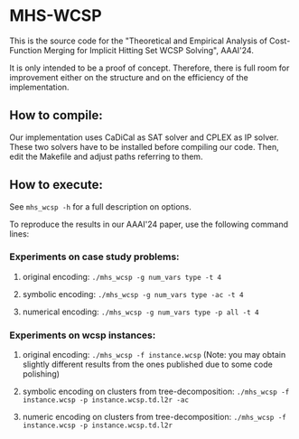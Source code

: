 # MHS-WCSP

This is the source code for the "Theoretical and Empirical Analysis of Cost-Function Merging for Implicit Hitting Set WCSP Solving", AAAI'24. 

It is only intended to be a proof of concept. Therefore, there is full room for improvement either on the structure and on the efficiency of the implementation.

## How to compile:

Our implementation uses CaDiCal as SAT solver and CPLEX as IP solver. These two solvers have to be installed before compiling our code. Then, edit the Makefile and adjust paths referring to them.

## How to execute:

See `mhs_wcsp -h` for a full description on options.

To reproduce the results in our AAAI'24 paper, use the following command lines:

### Experiments on case study problems:

1. original encoding:
`./mhs_wcsp -g num_vars type -t 4`

2. symbolic encoding:
`./mhs_wcsp -g num_vars type -ac -t 4`

3. numerical encoding:
`./mhs_wcsp -g num_vars type -p all -t 4`

### Experiments on wcsp instances:

1. original encoding: `./mhs_wcsp -f instance.wcsp` (Note: you may obtain slightly different results from the ones published due to some code polishing)

3. symbolic encoding on clusters from tree-decomposition:
`./mhs_wcsp -f instance.wcsp -p instance.wcsp.td.l2r -ac`

4. numeric encoding on clusters from tree-decomposition:
`./mhs_wcsp -f instance.wcsp -p instance.wcsp.td.l2r`
